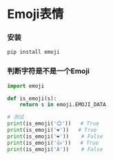 # Emoji表情
### 安装
```bash
pip install emoji
```     
### 判断字符是不是一个Emoji

```python
import emoji

def is_emoji(s):
    return s in emoji.EMOJI_DATA

# 测试
print(is_emoji('😊'))   # True
print(is_emoji('❤️'))   # True
print(is_emoji('❤'))    # False
print(is_emoji('👍'))   # True
print(is_emoji('A'))    # False
```